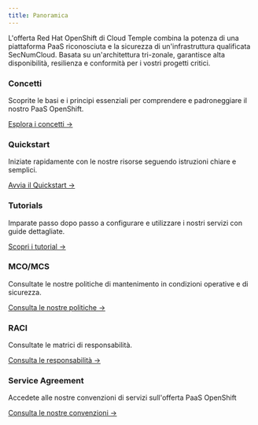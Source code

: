 ```yaml
---
title: Panoramica
---
```


L'offerta Red Hat OpenShift di Cloud Temple combina la potenza di una piattaforma PaaS riconosciuta e la sicurezza di un'infrastruttura qualificata SecNumCloud. Basata su un'architettura tri-zonale, garantisce alta disponibilità, resilienza e conformità per i vostri progetti critici.

<div class="card-grid">
  <div class="card">
    <h3>Concetti</h3>
    <p>Scoprite le basi e i principi essenziali per comprendere e padroneggiare il nostro PaaS OpenShift.</p>
    <a href="concepts" class="card-link">Esplora i concetti &rarr;</a>
  </div>
  <div class="card">
    <h3>Quickstart</h3>
    <p>Iniziate rapidamente con le nostre risorse seguendo istruzioni chiare e semplici.</p>
    <a href="quickstart" class="card-link">Avvia il Quickstart &rarr;</a>
  </div>
  <div class="card">
    <h3>Tutorials</h3>
    <p>Imparate passo dopo passo a configurare e utilizzare i nostri servizi con guide dettagliate.</p>
    <a href="first_steps" class="card-link">Scopri i tutorial &rarr;</a>
  </div>
  <div class="card">
    <h3>MCO/MCS</h3>
    <p>Consultate le nostre politiche di mantenimento in condizioni operative e di sicurezza.</p>
    <a href="../governance/paas/mco_mcs" class="card-link">Consulta le nostre politiche &rarr;</a>
  </div>
  <div class="card">
    <h3>RACI</h3>
    <p>Consultate le matrici di responsabilità.</p>
    <a href="../governance/paas/raci" class="card-link">Consulta le responsabilità &rarr;</a>
  </div>
  <div class="card">
    <h3>Service Agreement</h3>
    <p>Accedete alle nostre convenzioni di servizi sull'offerta PaaS OpenShift</p>
    <a href="../governance/paas/service_agreement_paas" class="card-link">Consulta le nostre convenzioni &rarr;</a>
  </div>
</div>